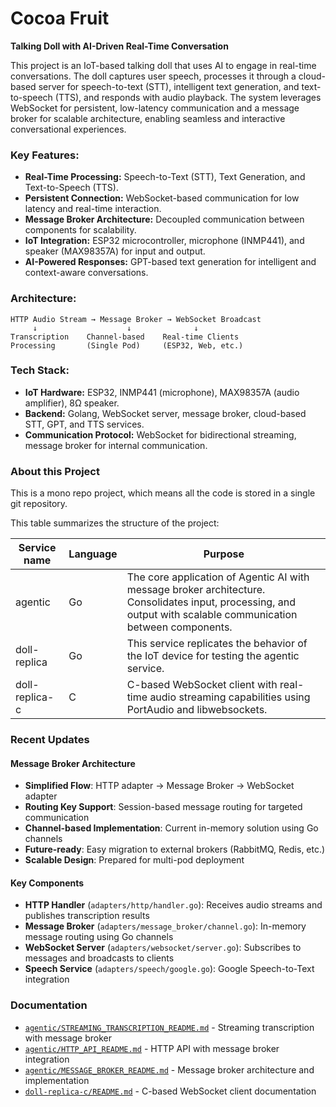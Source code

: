 # Cocoa Fruit
**Talking Doll with AI-Driven Real-Time Conversation**

This project is an IoT-based talking doll that uses AI to engage in real-time conversations. The doll captures user speech, processes it through a cloud-based server for speech-to-text (STT), intelligent text generation, and text-to-speech (TTS), and responds with audio playback. The system leverages WebSocket for persistent, low-latency communication and a message broker for scalable architecture, enabling seamless and interactive conversational experiences.

### Key Features:
- **Real-Time Processing:** Speech-to-Text (STT), Text Generation, and Text-to-Speech (TTS).
- **Persistent Connection:** WebSocket-based communication for low latency and real-time interaction.
- **Message Broker Architecture:** Decoupled communication between components for scalability.
- **IoT Integration:** ESP32 microcontroller, microphone (INMP441), and speaker (MAX98357A) for input and output.
- **AI-Powered Responses:** GPT-based text generation for intelligent and context-aware conversations.

### Architecture:
```
HTTP Audio Stream → Message Broker → WebSocket Broadcast
     ↓                    ↓              ↓
Transcription    Channel-based    Real-time Clients
Processing       (Single Pod)     (ESP32, Web, etc.)
```

### Tech Stack:
- **IoT Hardware:** ESP32, INMP441 (microphone), MAX98357A (audio amplifier), 8Ω speaker.
- **Backend:** Golang, WebSocket server, message broker, cloud-based STT, GPT, and TTS services.
- **Communication Protocol:** WebSocket for bidirectional streaming, message broker for internal communication.

### About this Project

This is a mono repo project, which means all the code is stored in a single git repository.

This table summarizes the structure of the project:

| Service name | Language | Purpose                                                                                      |
|--------------|----------|----------------------------------------------------------------------------------------------|
| agentic      | Go       | The core application of Agentic AI with message broker architecture. Consolidates input, processing, and output with scalable communication between components. |
| doll-replica | Go       | This service replicates the behavior of the IoT device for testing the agentic service. |
| doll-replica-c | C       | C-based WebSocket client with real-time audio streaming capabilities using PortAudio and libwebsockets. |

### Recent Updates

#### Message Broker Architecture
- **Simplified Flow**: HTTP adapter → Message Broker → WebSocket adapter
- **Routing Key Support**: Session-based message routing for targeted communication
- **Channel-based Implementation**: Current in-memory solution using Go channels
- **Future-ready**: Easy migration to external brokers (RabbitMQ, Redis, etc.)
- **Scalable Design**: Prepared for multi-pod deployment

#### Key Components
- **HTTP Handler** (`adapters/http/handler.go`): Receives audio streams and publishes transcription results
- **Message Broker** (`adapters/message_broker/channel.go`): In-memory message routing using Go channels
- **WebSocket Server** (`adapters/websocket/server.go`): Subscribes to messages and broadcasts to clients
- **Speech Service** (`adapters/speech/google.go`): Google Speech-to-Text integration

### Documentation

- [`agentic/STREAMING_TRANSCRIPTION_README.md`](agentic/STREAMING_TRANSCRIPTION_README.md) - Streaming transcription with message broker
- [`agentic/HTTP_API_README.md`](agentic/HTTP_API_README.md) - HTTP API with message broker integration
- [`agentic/MESSAGE_BROKER_README.md`](agentic/MESSAGE_BROKER_README.md) - Message broker architecture and implementation
- [`doll-replica-c/README.md`](doll-replica-c/README.md) - C-based WebSocket client documentation